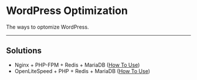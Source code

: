 # WordPress Optimization

The ways to optomize WordPress.

---

## Solutions

- Nginx + PHP-FPM + Redis + MariaDB \([How To Use](https://github.com/hans00/WordPress_Optimization/tree/master/fpm))
- OpenLiteSpeed + PHP + Redis + MariaDB \([How To Use](https://github.com/hans00/WordPress_Optimization/tree/master/litespeed))

